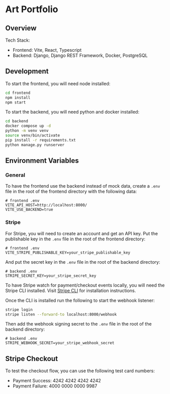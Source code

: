 # Art Portfolio

## Overview

Tech Stack:

- Frontend: Vite, React, Typescript
- Backend: Django, Django REST Framework, Docker, PostgreSQL

## Development

To start the frontend, you will need node installed:

```bash
cd frontend
npm install
npm start
```

To start the backend, you will need python and docker installed:

```bash
cd backend
docker compose up -d
python -m venv venv
source venv/bin/activate
pip install -r requirements.txt
python manage.py runserver
```

## Environment Variables

### General

To have the frontend use the backend instead of mock data, create a `.env` file in the root of the frontend directory with the following data:

```
# frontend .env
VITE_API_HOST=http://localhost:8000/
VITE_USE_BACKEND=true
```

### Stripe

For Stripe, you will need to create an account and get an API key. Put the publishable key in the `.env` file in the root of the frontend directory:

```
# frontend .env
VITE_STRIPE_PUBLISHABLE_KEY=your_stripe_publishable_key
```

And put the secret key in the `.env` file in the root of the backend directory:

```
# backend .env
STRIPE_SECRET_KEY=your_stripe_secret_key
```

To have Stripe watch for payment/checkout events locally, you will need the Stripe CLI installed. Visit [Stripe CLI](https://stripe.com/docs/stripe-cli) for installation instructions.

Once the CLI is installed run the following to start the webhook listener:

```bash
stripe login
stripe listen --forward-to localhost:8000/webhook
```

Then add the webhook signing secret to the `.env` file in the root of the backend directory:

```
# backend .env
STRIPE_WEBHOOK_SECRET=your_stripe_webhook_secret
```

## Stripe Checkout

To test the checkout flow, you can use the following test card numbers:

- Payment Success: 4242 4242 4242 4242
- Payment Failure: 4000 0000 0000 9987
